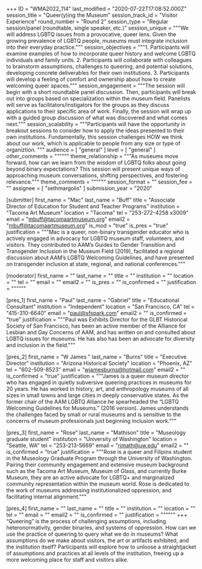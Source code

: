 +++
ID = "WMA2022_114"
last_modified = "2020-07-22T17:08:52.000Z"
session_title = "Queer(y)ing the Museum"
session_track_id = "Visitor Experience"
round_number = "Round 2"
session_type = "Regular session/panel (roundtable, single speaker, etc.)"
session_unique = """We will address LGBTQ issues from a provocative, queer lens. Given the growing prevalence of LGBTQ people, museums must integrate inclusion into their everyday practice."""
session_objectives = """1. Participants will examine examples of how to incorporate queer history and welcome LGBTQ individuals and family units. 2. Participants will collaborate with colleagues to brainstorm assumptions, challenges to queering, and potential solutions, developing concrete deliverables for their own institutions. 3. Participants will develop a feeling of comfort and ownership about how to create welcoming queer spaces."""
session_engagement = """The session will begin with a short roundtable panel discussion. Then, participants will break out into groups based on specialization within the museum field. Panelists will serve as facilitators/instigators for the groups as they discuss applications to their specific area of work. Finally, the session will wrap up with a guided group discussion of what was discovered and what comes next."""
session_scalability = """Participants will have the opportunity in breakout sessions to consider how to apply the ideas presented to their own institutions. Fundamentally, this session challenges HOW we think about our work, which is applicable to people from any size or type of organiztion.
"""
audience = [ "general" ]
level = [ "general" ]
other_comments = """"""
theme_relationship = """As museums move forward, how can we learn from the wisdom of LGBTQ folks about going beyond binary expectations? This session will present unique ways of approaching museum conversations, shifting perspectives, and fostering relevance."""
theme_comments = """"""
session_format = ""
session_fee = ""
assignee = [ "sethmargolis" ]
submission_year = "2020"

[submitter]
first_name = "Mac"
last_name = "Buff"
title = "Associate Director of Education for Student and Teacher Programs"
institution = "Tacoma Art Museum"
location = "Tacoma"
tel = "253-272-4258 x3009"
email = "mbuff@tacomaartmuseum.org"
email2 = "mbuff@tacomaartmuseum.org"
is_mod = "true"
is_pres = "true"
justification = """Mac is a queer, non-binary transgender educator who is actively engaged in advocacy for LGBTQ museum staff, volunteers, and visitors. They contributed to AAM’s Guides to Gender Transition and Transgender Inclusion in the Museum Field (2019), facilitated a regional discussion about AAM’s LGBTQ Welcoming Guidelines, and have presented on transgender inclusion at state, regional, and national conferences."""

[moderator]
first_name = ""
last_name = ""
title = ""
institution = ""
location = ""
tel = ""
email = ""
email2 = ""
is_pres = ""
is_confirmed = ""
justification = """"""

[pres_1]
first_name = "Paul"
last_name = "Gabriel"
title = "Educational Consultant"
institution = "Independent"
location = "San Francisco, CA"
tel = "415-310-6640"
email = "paul@sfspark.com"
email2 = ""
is_confirmed = "true"
justification = """Paul was Exhibits Director for the GLBT Historical Society of San Francisco, has been an active member of the Alliance for Lesbian and Gay Concerns of AAM, and has written on and consulted about LGBTQ issues for museums. He has also has been an advocate for diversity and inclusion in the field."""

[pres_2]
first_name = "W James "
last_name = "Burns"
title = "Executive Director"
institution = "Arizona Historical Society"
location = "Phoenix, AZ"
tel = "602-509-8523"
email = "wjamesburns@hotmail.com"
email2 = ""
is_confirmed = "true"
justification = """James is a queer museum director who has engaged in quietly subversive queering practices in museums for 20 years. He has worked in history, art, and anthropology museums of all sizes in small towns and large cities in deeply conservative states. As the former chair of the AAM LGBTQ Alliance he spearheaded the “LGBTQ Welcoming Guidelines for Museums.” (2016 version). James understands the challenges faced by small or rural museums and is sensitive to the concerns of museum professionals just beginning inclusion work."""

[pres_3]
first_name = "Rose"
last_name = "Mathison"
title = "Museology graduate student"
institution = "University of Washington"
location = "Seattle, WA"
tel = "253-213-5669"
email = "rjmath@uw.edu"
email2 = ""
is_confirmed = "true"
justification = """Rose is a queer and Filipinx student in the Museology Graduate Program through the University of Washington. Pairing their community engagement and extensive museum background such as the Tacoma Art Museum, Museum of Glass, and currently Burke Museum, they are an active advocate for LGBTQ+ and marginalized community representation within the museum world. Rose is dedicated to the work of museums addressing institutionalized oppression, and facilitating internal alignment."""

[pres_4]
first_name = ""
last_name = ""
title = ""
institution = ""
location = ""
tel = ""
email = ""
email2 = ""
is_confirmed = ""
justification = """"""
+++
“Queering” is the process of challenging assumptions, including heteronormativity, gender binaries, and systems of oppression. How can we use the practice of queering to query what we do in museums? What assumptions do we make about visitors, the art or artifacts exhibited, and the institution itself? Participants will explore how to unloose a straightjacket of assumptions and practices at all levels of the institution, freeing up a more welcoming place for staff and visitors alike.
